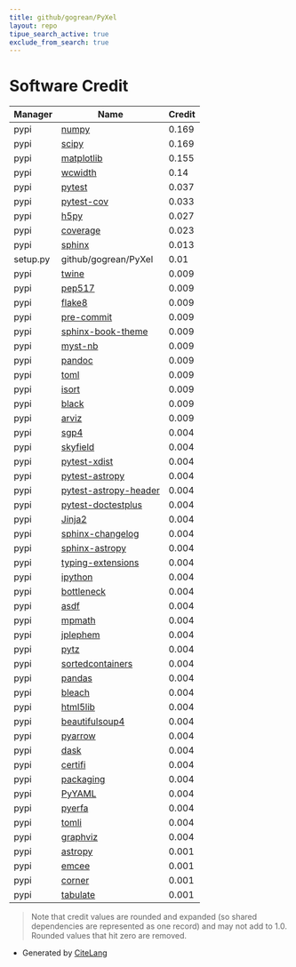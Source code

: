 ```yaml
---
title: github/gogrean/PyXel
layout: repo
tipue_search_active: true
exclude_from_search: true
---
```

# Software Credit

|Manager|Name|Credit|
|-------|----|------|
|pypi|[numpy](https://www.numpy.org)|0.169|
|pypi|[scipy](https://www.scipy.org)|0.169|
|pypi|[matplotlib](https://matplotlib.org)|0.155|
|pypi|[wcwidth](https://pypi.org/project/wcwidth)|0.14|
|pypi|[pytest](https://pypi.org/project/pytest)|0.037|
|pypi|[pytest-cov](https://pypi.org/project/pytest-cov)|0.033|
|pypi|[h5py](https://pypi.org/project/h5py)|0.027|
|pypi|[coverage](https://github.com/nedbat/coveragepy)|0.023|
|pypi|[sphinx](https://pypi.org/project/sphinx)|0.013|
|setup.py|github/gogrean/PyXel|0.01|
|pypi|[twine](https://pypi.org/project/twine)|0.009|
|pypi|[pep517](https://pypi.org/project/pep517)|0.009|
|pypi|[flake8](https://pypi.org/project/flake8)|0.009|
|pypi|[pre-commit](https://pypi.org/project/pre-commit)|0.009|
|pypi|[sphinx-book-theme](https://pypi.org/project/sphinx-book-theme)|0.009|
|pypi|[myst-nb](https://pypi.org/project/myst-nb)|0.009|
|pypi|[pandoc](https://pypi.org/project/pandoc)|0.009|
|pypi|[toml](https://pypi.org/project/toml)|0.009|
|pypi|[isort](https://pypi.org/project/isort)|0.009|
|pypi|[black](https://pypi.org/project/black)|0.009|
|pypi|[arviz](https://pypi.org/project/arviz)|0.009|
|pypi|[sgp4](https://github.com/brandon-rhodes/python-sgp4)|0.004|
|pypi|[skyfield](http://github.com/brandon-rhodes/python-skyfield/)|0.004|
|pypi|[pytest-xdist](https://github.com/pytest-dev/pytest-xdist)|0.004|
|pypi|[pytest-astropy](https://pypi.org/project/pytest-astropy)|0.004|
|pypi|[pytest-astropy-header](https://pypi.org/project/pytest-astropy-header)|0.004|
|pypi|[pytest-doctestplus](https://pypi.org/project/pytest-doctestplus)|0.004|
|pypi|[Jinja2](https://pypi.org/project/Jinja2)|0.004|
|pypi|[sphinx-changelog](https://pypi.org/project/sphinx-changelog)|0.004|
|pypi|[sphinx-astropy](https://pypi.org/project/sphinx-astropy)|0.004|
|pypi|[typing-extensions](https://pypi.org/project/typing-extensions)|0.004|
|pypi|[ipython](https://pypi.org/project/ipython)|0.004|
|pypi|[bottleneck](https://pypi.org/project/bottleneck)|0.004|
|pypi|[asdf](https://pypi.org/project/asdf)|0.004|
|pypi|[mpmath](https://pypi.org/project/mpmath)|0.004|
|pypi|[jplephem](https://pypi.org/project/jplephem)|0.004|
|pypi|[pytz](https://pypi.org/project/pytz)|0.004|
|pypi|[sortedcontainers](https://pypi.org/project/sortedcontainers)|0.004|
|pypi|[pandas](https://pypi.org/project/pandas)|0.004|
|pypi|[bleach](https://pypi.org/project/bleach)|0.004|
|pypi|[html5lib](https://pypi.org/project/html5lib)|0.004|
|pypi|[beautifulsoup4](https://pypi.org/project/beautifulsoup4)|0.004|
|pypi|[pyarrow](https://pypi.org/project/pyarrow)|0.004|
|pypi|[dask](https://pypi.org/project/dask)|0.004|
|pypi|[certifi](https://pypi.org/project/certifi)|0.004|
|pypi|[packaging](https://pypi.org/project/packaging)|0.004|
|pypi|[PyYAML](https://pypi.org/project/PyYAML)|0.004|
|pypi|[pyerfa](https://pypi.org/project/pyerfa)|0.004|
|pypi|[tomli](https://pypi.org/project/tomli)|0.004|
|pypi|[graphviz](https://pypi.org/project/graphviz)|0.004|
|pypi|[astropy](http://astropy.org)|0.001|
|pypi|[emcee](https://emcee.readthedocs.io)|0.001|
|pypi|[corner](https://corner.readthedocs.io)|0.001|
|pypi|[tabulate](https://github.com/astanin/python-tabulate)|0.001|


> Note that credit values are rounded and expanded (so shared dependencies are represented as one record) and may not add to 1.0. Rounded values that hit zero are removed.


- Generated by [CiteLang](https://github.com/vsoch/citelang)

